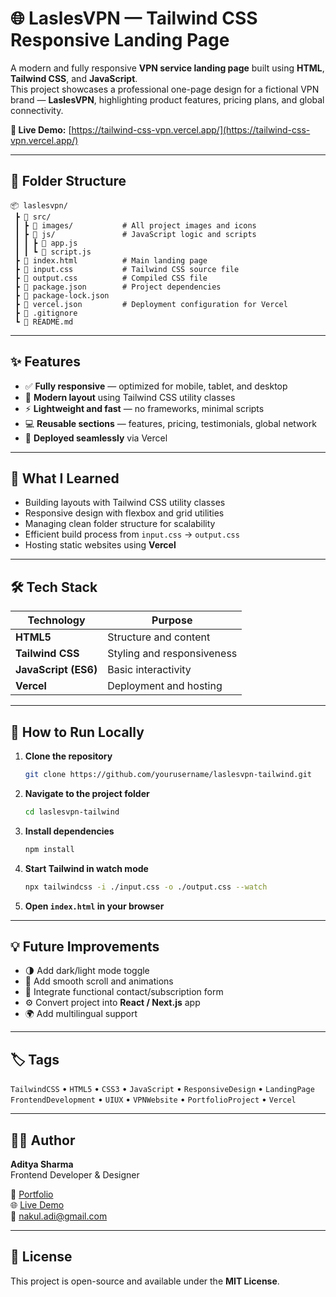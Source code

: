 # 🌐 LaslesVPN — Tailwind CSS Responsive Landing Page

A modern and fully responsive **VPN service landing page** built using **HTML**, **Tailwind CSS**, and **JavaScript**.  
This project showcases a professional one-page design for a fictional VPN brand — **LaslesVPN**, highlighting product features, pricing plans, and global connectivity.

**🔗 Live Demo:** [https://tailwind-css-vpn.vercel.app/](https://tailwind-css-vpn.vercel.app/)

---

## 📂 Folder Structure

```
📦 laslesvpn/
 ┣ 📂 src/
 ┃ ┣ 📂 images/           # All project images and icons
 ┃ ┣ 📂 js/               # JavaScript logic and scripts
 ┃ ┃ ┣ 📜 app.js
 ┃ ┃ ┗ 📜 script.js
 ┣ 📜 index.html          # Main landing page
 ┣ 📜 input.css           # Tailwind CSS source file
 ┣ 📜 output.css          # Compiled CSS file
 ┣ 📜 package.json        # Project dependencies
 ┣ 📜 package-lock.json
 ┣ 📜 vercel.json         # Deployment configuration for Vercel
 ┣ 📜 .gitignore
 ┗ 📜 README.md
```

---

## ✨ Features

- ✅ **Fully responsive** — optimized for mobile, tablet, and desktop  
- 🎨 **Modern layout** using Tailwind CSS utility classes  
- ⚡ **Lightweight and fast** — no frameworks, minimal scripts  
- 💻 **Reusable sections** — features, pricing, testimonials, global network  
- 🚀 **Deployed seamlessly** via Vercel  

---

## 🧠 What I Learned

- Building layouts with Tailwind CSS utility classes  
- Responsive design with flexbox and grid utilities  
- Managing clean folder structure for scalability  
- Efficient build process from `input.css` → `output.css`  
- Hosting static websites using **Vercel**

---

## 🛠️ Tech Stack

| Technology | Purpose |
|-------------|----------|
| **HTML5** | Structure and content |
| **Tailwind CSS** | Styling and responsiveness |
| **JavaScript (ES6)** | Basic interactivity |
| **Vercel** | Deployment and hosting |

---

## 🚀 How to Run Locally

1. **Clone the repository**
   ```bash
   git clone https://github.com/yourusername/laslesvpn-tailwind.git
   ```
2. **Navigate to the project folder**
   ```bash
   cd laslesvpn-tailwind
   ```
3. **Install dependencies**
   ```bash
   npm install
   ```
4. **Start Tailwind in watch mode**
   ```bash
   npx tailwindcss -i ./input.css -o ./output.css --watch
   ```
5. **Open `index.html` in your browser**

---

## 💡 Future Improvements

- 🌗 Add dark/light mode toggle  
- 🧭 Add smooth scroll and animations  
- 📩 Integrate functional contact/subscription form  
- ⚙️ Convert project into **React / Next.js** app  
- 🌍 Add multilingual support  

---

## 🏷️ Tags

`TailwindCSS` • `HTML5` • `CSS3` • `JavaScript` • `ResponsiveDesign` • `LandingPage`  
`FrontendDevelopment` • `UIUX` • `VPNWebsite` • `PortfolioProject` • `Vercel`

---

## 🧑‍💻 Author

**Aditya Sharma**  
Frontend Developer & Designer  

🔗 [Portfolio](#)  
🌐 [Live Demo](https://tailwind-css-vpn.vercel.app/)  
📧 nakul.adi@gmail.com

---

## 📄 License

This project is open-source and available under the **MIT License**.

